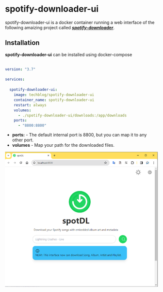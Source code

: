 # spotify-downloader-ui
spotify-downloader-ui is a docker container running a web interface of the following amaizing project called ***[spotify-downloader](https://github.com/spotDL/spotify-downloader)***.

## Installation
**spotify-downloader-ui** can be installed using docker-compose

```yaml

version: "3.7"

services:

  spotify-downloader-ui:
    image: techblog/spotify-downloader-ui
    container_name: spotify-downloader-ui
    restart: always
    volumes:
      - ./spotify-downloader-ui/downloads:/app/downloads
    ports:
      - "8800:8800"
```

* **ports:** - The default internal port is 8800, but you can map it to any other port.
* **volumes** - Map your path for the downloaded files.

![spotify-downloader-ui](screenshots/spotify-downloader-ui.png)